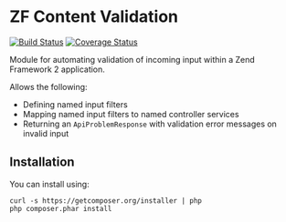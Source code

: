 ZF Content Validation
=====================

[![Build Status](https://travis-ci.org/zfcampus/zf-content-validation.png)](https://travis-ci.org/zfcampus/zf-content-validation)
[![Coverage Status](https://coveralls.io/repos/zfcampus/zf-content-validation/badge.png?branch=master)](https://coveralls.io/r/zfcampus/zf-content-validation)

Module for automating validation of incoming input within a Zend Framework 2
application.

Allows the following:

- Defining named input filters
- Mapping named input filters to named controller services
- Returning an `ApiProblemResponse` with validation error messages on invalid
  input

Installation
------------

You can install using:

```
curl -s https://getcomposer.org/installer | php
php composer.phar install
```

